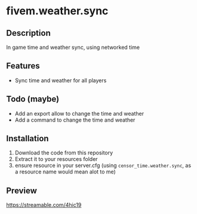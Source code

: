 # fivem.weather.sync

## Description
In game time and weather sync, using networked time

## Features
- Sync time and weather for all players

## Todo (maybe)
- Add an export allow to change the time and weather
- Add a command to change the time and weather

## Installation
1. Download the code from this repository
2. Extract it to your resources folder
3. ensure resource in your server.cfg (using `censor_time.weather.sync`, as a resource name would mean alot to me)

## Preview
https://streamable.com/4hic19
